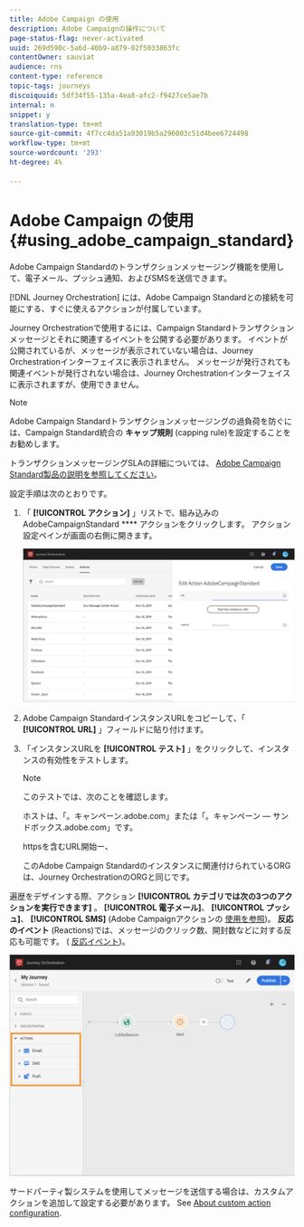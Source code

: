 ```yaml
---
title: Adobe Campaign の使用
description: Adobe Campaignの操作について
page-status-flag: never-activated
uuid: 269d590c-5a6d-40b9-a879-02f5033863fc
contentOwner: sauviat
audience: rns
content-type: reference
topic-tags: journeys
discoiquuid: 5df34f55-135a-4ea8-afc2-f9427ce5ae7b
internal: n
snippet: y
translation-type: tm+mt
source-git-commit: 4f7cc4da51a93019b5a296003c51d4bee6724498
workflow-type: tm+mt
source-wordcount: '293'
ht-degree: 4%

---
```



# Adobe Campaign の使用 {#using_adobe_campaign_standard}

Adobe Campaign Standardのトランザクションメッセージング機能を使用して、電子メール、プッシュ通知、およびSMSを送信できます。

[!DNL Journey Orchestration] には、Adobe Campaign Standardとの接続を可能にする、すぐに使えるアクションが付属しています。

Journey Orchestrationで使用するには、Campaign Standardトランザクションメッセージとそれに関連するイベントを公開する必要があります。 イベントが公開されているが、メッセージが表示されていない場合は、Journey Orchestrationインターフェイスに表示されません。 メッセージが発行されても関連イベントが発行されない場合は、Journey Orchestrationインターフェイスに表示されますが、使用できません。

>[!NOTE]
>
>Adobe Campaign Standardトランザクションメッセージングの過負荷を防ぐには、Campaign Standard統合の **キャップ規則** (capping rule)を設定することをお勧めします。
>
>トランザクションメッセージングSLAの詳細については、 [Adobe Campaign Standard製品の説明を参照してください](https://helpx.adobe.com/jp/legal/product-descriptions/campaign-standard.html)。

設定手順は次のとおりです。

1. 「 **[!UICONTROL アクション]** 」リストで、組み込みのAdobeCampaignStandard **** アクションをクリックします。 アクション設定ペインが画面の右側に開きます。

   ![](../assets/actioncampaign.png)

1. Adobe Campaign StandardインスタンスURLをコピーして、「 **[!UICONTROL URL]** 」フィールドに貼り付けます。

1. 「インスタンスURLを **[!UICONTROL テスト]** 」をクリックして、インスタンスの有効性をテストします。

   >[!NOTE]
   >
   >このテストでは、次のことを確認します。
   >
   >ホストは、「。キャンペーン.adobe.com」または「。キャンペーン — サンドボックス.adobe.com」です。
   >
   >httpsを含むURL開始ー、
   >
   >このAdobe Campaign Standardのインスタンスに関連付けられているORGは、Journey OrchestrationのORGと同じです。

遍歴をデザインする際、アクション **[!UICONTROL カテゴリでは次の3つのアクションを実行できます]** 。 **[!UICONTROL 電子メール]**、 **[!UICONTROL プッシュ]**、 **[!UICONTROL SMS]** (Adobe Campaignアクションの [使用を参照](../building-journeys/using-adobe-campaign-actions.md))。 **反応のイベント** (Reactions)では、メッセージのクリック数、開封数などに対する反応も可能です。 ( [反応イベント](../building-journeys/reaction-events.md))。

![](../assets/journey58.png)

サードパーティ製システムを使用してメッセージを送信する場合は、カスタムアクションを追加して設定する必要があります。 See [About custom action configuration](../action/about-custom-action-configuration.md).
